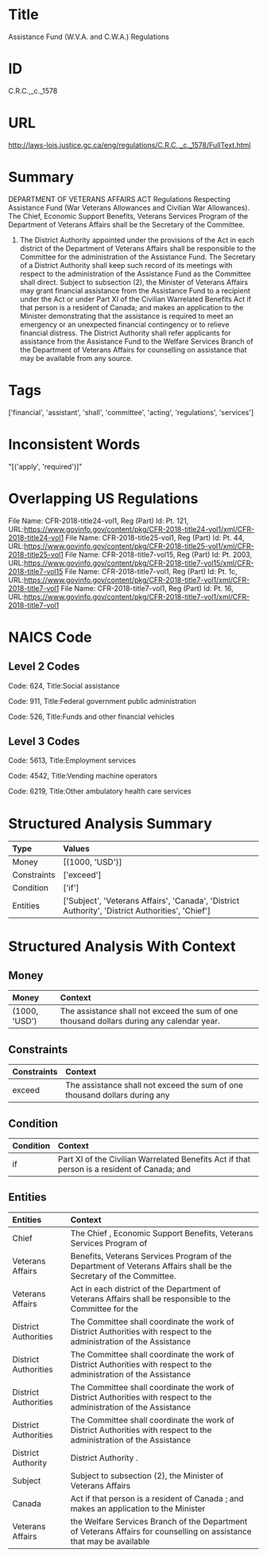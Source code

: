# Title
Assistance Fund (W.V.A. and C.W.A.) Regulations


# ID
C.R.C.,_c._1578

# URL
http://laws-lois.justice.gc.ca/eng/regulations/C.R.C.,_c._1578/FullText.html


# Summary
DEPARTMENT OF VETERANS AFFAIRS ACT Regulations Respecting Assistance Fund (War Veterans Allowances and Civilian War Allowances).
The Chief, Economic Support Benefits, Veterans Services Program of the Department of Veterans Affairs shall be the Secretary of the Committee.
1. The District Authority appointed under the provisions of the Act in each district of the Department of Veterans Affairs shall be responsible to the Committee for the administration of the Assistance Fund.
The Secretary of a District Authority shall keep such record of its meetings with respect to the administration of the Assistance Fund as the Committee shall direct.
Subject to subsection (2), the Minister of Veterans Affairs may grant financial assistance from the Assistance Fund to a recipient under the Act or under Part XI of the Civilian Warrelated  Benefits Act  if that person is a resident of Canada; and makes an application to the Minister demonstrating that the assistance is required to meet an emergency or an unexpected financial contingency or to relieve financial distress.
The District Authority shall refer applicants for assistance from the Assistance Fund to the Welfare Services Branch of the Department of Veterans Affairs for counselling on assistance that may be available from any source.


# Tags
['financial', 'assistant', 'shall', 'committee', 'acting', 'regulations', 'services']


# Inconsistent Words
"[('apply', 'required')]"


# Overlapping US Regulations
File Name: CFR-2018-title24-vol1, Reg (Part) Id: Pt. 121, URL:https://www.govinfo.gov/content/pkg/CFR-2018-title24-vol1/xml/CFR-2018-title24-vol1
File Name: CFR-2018-title25-vol1, Reg (Part) Id: Pt. 44, URL:https://www.govinfo.gov/content/pkg/CFR-2018-title25-vol1/xml/CFR-2018-title25-vol1
File Name: CFR-2018-title7-vol15, Reg (Part) Id: Pt. 2003, URL:https://www.govinfo.gov/content/pkg/CFR-2018-title7-vol15/xml/CFR-2018-title7-vol15
File Name: CFR-2018-title7-vol1, Reg (Part) Id: Pt. 1c, URL:https://www.govinfo.gov/content/pkg/CFR-2018-title7-vol1/xml/CFR-2018-title7-vol1
File Name: CFR-2018-title7-vol1, Reg (Part) Id: Pt. 16, URL:https://www.govinfo.gov/content/pkg/CFR-2018-title7-vol1/xml/CFR-2018-title7-vol1



# NAICS Code
## Level 2 Codes
Code: 624, Title:Social assistance

Code: 911, Title:Federal government public administration

Code: 526, Title:Funds and other financial vehicles




## Level 3 Codes
Code: 5613, Title:Employment services

Code: 4542, Title:Vending machine operators

Code: 6219, Title:Other ambulatory health care services







# Structured Analysis Summary
| Type        | Values                                                                                           |
|:------------|:-------------------------------------------------------------------------------------------------|
| Money       | [(1000, 'USD')]                                                                                  |
| Constraints | ['exceed']                                                                                       |
| Condition   | ['if']                                                                                           |
| Entities    | ['Subject', 'Veterans Affairs', 'Canada', 'District Authority', 'District Authorities', 'Chief'] |


# Structured Analysis With Context
 


## Money
| Money         | Context                                                                                   |
|:--------------|:------------------------------------------------------------------------------------------|
| (1000, 'USD') | The assistance shall not exceed the sum of one thousand dollars during any calendar year. |


## Constraints
| Constraints   | Context                                                                     |
|:--------------|:----------------------------------------------------------------------------|
| exceed        | The assistance shall not  exceed the sum of one thousand dollars during any |


## Condition
| Condition   | Context                                                                                     |
|:------------|:--------------------------------------------------------------------------------------------|
| if          | Part XI of the Civilian Warrelated Benefits Act if that person is a resident of Canada; and |


## Entities
| Entities             | Context                                                                                                               |
|:---------------------|:----------------------------------------------------------------------------------------------------------------------|
| Chief                | The  Chief , Economic Support Benefits, Veterans Services Program of                                                  |
| Veterans Affairs     | Benefits, Veterans Services Program of the Department of Veterans Affairs  shall be the Secretary of the Committee.   |
| Veterans Affairs     | Act in each district of the Department of Veterans Affairs shall be responsible to the Committee for the              |
| District Authorities | The Committee shall coordinate the work of  District Authorities with respect to the administration of the Assistance |
| District Authorities | The Committee shall coordinate the work of  District Authorities with respect to the administration of the Assistance |
| District Authorities | The Committee shall coordinate the work of  District Authorities with respect to the administration of the Assistance |
| District Authorities | The Committee shall coordinate the work of  District Authorities with respect to the administration of the Assistance |
| District Authority   | District Authority .                                                                                                  |
| Subject              | Subject to subsection (2), the Minister of Veterans Affairs                                                           |
| Canada               | Act if that person is a resident of Canada ; and makes an application to the Minister                                 |
| Veterans Affairs     | the Welfare Services Branch of the Department of Veterans Affairs for counselling on assistance that may be available |


